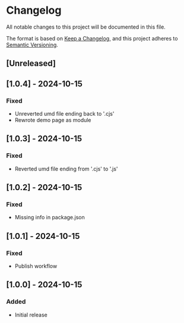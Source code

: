 # Changelog

All notable changes to this project will be documented in this file.

The format is based on [Keep a Changelog](https://keepachangelog.com/en/1.0.0/),
and this project adheres to [Semantic Versioning](https://semver.org/spec/v2.0.0.html).

## [Unreleased]

## [1.0.4] - 2024-10-15

### Fixed

- Unreverted umd file ending back to '.cjs'
- Rewrote demo page as module

## [1.0.3] - 2024-10-15

### Fixed

- Reverted umd file ending from '.cjs' to '.js'

## [1.0.2] - 2024-10-15

### Fixed

- Missing info in package.json

## [1.0.1] - 2024-10-15

### Fixed

- Publish workflow

## [1.0.0] - 2024-10-15

### Added

- Initial release
